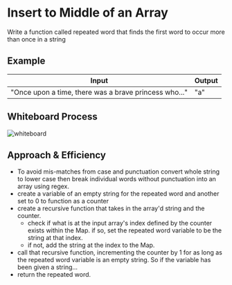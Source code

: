 # Insert to Middle of an Array

Write a function called repeated word that finds the first word to occur more than once in a string

## Example

| Input | Output |
| ----- | ------ |
| "Once upon a time, there was a brave princess who..." | "a" |

## Whiteboard Process

![whiteboard](./whiteboards/hashmapRepeatedWord.jpg)

## Approach & Efficiency

* To avoid mis-matches from case and punctuation convert whole string to lower case then break individual words without punctuation into an array using regex.
* create a variable of an empty string for the repeated word and another set to 0 to function as a counter
* create a recursive function that takes in the array'd string and the counter.
  * check if what is at the input array's index defined by the counter exists within the Map. if so, set the repeated word variable to be the string at that index.
  * if not, add the string at the index to the Map.
* call that recursive function, incrementing the counter by 1 for as long as the repeated word variable is an empty string. So if the variable has been given a string...
* return the repeated word.
